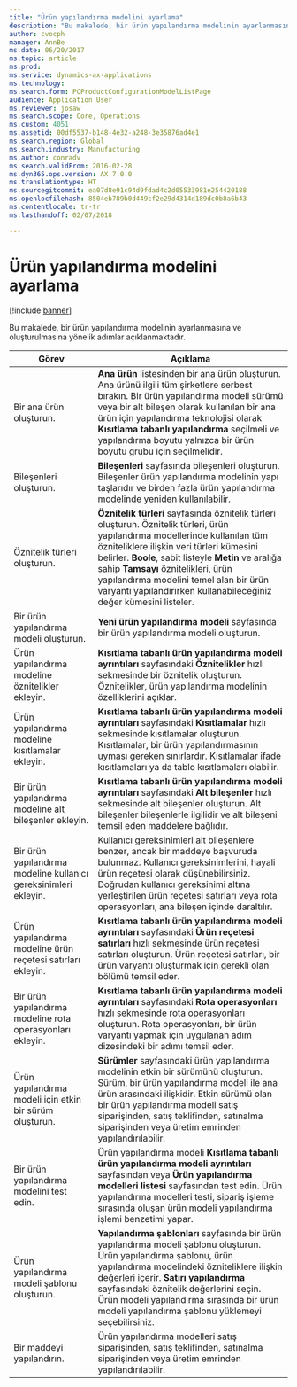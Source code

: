 ```yaml
---
title: "Ürün yapılandırma modelini ayarlama"
description: "Bu makalede, bir ürün yapılandırma modelinin ayarlanmasına ve oluşturulmasına yönelik adımlar açıklanmaktadır."
author: cvocph
manager: AnnBe
ms.date: 06/20/2017
ms.topic: article
ms.prod: 
ms.service: dynamics-ax-applications
ms.technology: 
ms.search.form: PCProductConfigurationModelListPage
audience: Application User
ms.reviewer: josaw
ms.search.scope: Core, Operations
ms.custom: 4051
ms.assetid: 00df5537-b148-4e32-a248-3e35876ad4e1
ms.search.region: Global
ms.search.industry: Manufacturing
ms.author: conradv
ms.search.validFrom: 2016-02-28
ms.dyn365.ops.version: AX 7.0.0
ms.translationtype: HT
ms.sourcegitcommit: ea07d8e91c94d9fdad4c2d05533981e254420188
ms.openlocfilehash: 8504eb789b0d449cf2e29d4314d189dc0b8a6b43
ms.contentlocale: tr-tr
ms.lasthandoff: 02/07/2018

---
```


# <a name="set-up-a-product-configuration-model"></a>Ürün yapılandırma modelini ayarlama

[!include [banner](../includes/banner.md)]

Bu makalede, bir ürün yapılandırma modelinin ayarlanmasına ve oluşturulmasına yönelik adımlar açıklanmaktadır.

| Görev                                                        | Açıklama                                                                                                                                                                                                                                                                                                                                                                                        |
|-------------------------------------------------------------|----------------------------------------------------------------------------------------------------------------------------------------------------------------------------------------------------------------------------------------------------------------------------------------------------------------------------------------------------------------------------------------------------|
| Bir ana ürün oluşturun.                                    | **Ana ürün** listesinden bir ana ürün oluşturun. Ana ürünü ilgili tüm şirketlere serbest bırakın. Bir ürün yapılandırma modeli sürümü veya bir alt bileşen olarak kullanılan bir ana ürün için yapılandırma teknolojisi olarak **Kısıtlama tabanlı yapılandırma** seçilmeli ve yapılandırma boyutu yalnızca bir ürün boyutu grubu için seçilmelidir. |
| Bileşenleri oluşturun.                                          | **Bileşenleri** sayfasında bileşenleri oluşturun. Bileşenler ürün yapılandırma modelinin yapı taşlarıdır ve birden fazla ürün yapılandırma modelinde yeniden kullanılabilir.                                                                                                                                                                                                                      |
| Öznitelik türleri oluşturun.                                     | **Öznitelik türleri** sayfasında öznitelik türleri oluşturun. Öznitelik türleri, ürün yapılandırma modellerinde kullanılan tüm özniteliklere ilişkin veri türleri kümesini belirler. **Boole**, sabit listeyle **Metin** ve aralığa sahip **Tamsayı** öznitelikleri, ürün yapılandırma modelini temel alan bir ürün varyantı yapılandırırken kullanabileceğiniz değer kümesini listeler.       |
| Bir ürün yapılandırma modeli oluşturun.                       | **Yeni ürün yapılandırma modeli** sayfasında bir ürün yapılandırma modeli oluşturun.                                                                                                                                                                                                                                                                                                              |
| Ürün yapılandırma modeline öznitelikler ekleyin.            | **Kısıtlama tabanlı ürün yapılandırma modeli ayrıntıları** sayfasındaki **Öznitelikler** hızlı sekmesinde bir öznitelik oluşturun. Öznitelikler, ürün yapılandırma modelinin özelliklerini açıklar.                                                                                                                                                                                                       |
| Ürün yapılandırma modeline kısıtlamalar ekleyin.           | **Kısıtlama tabanlı ürün yapılandırma modeli ayrıntıları** sayfasındaki **Kısıtlamalar** hızlı sekmesinde kısıtlamalar oluşturun. Kısıtlamalar, bir ürün yapılandırmasının uyması gereken sınırlardır. Kısıtlamalar ifade kısıtlamaları ya da tablo kısıtlamaları olabilir.                                                                                                                                 |
| Bir ürün yapılandırma modeline alt bileşenler ekleyin.         | **Kısıtlama tabanlı ürün yapılandırma modeli ayrıntıları** sayfasındaki **Alt bileşenler** hızlı sekmesinde alt bileşenler oluşturun. Alt bileşenler bileşenlerle ilgilidir ve alt bileşeni temsil eden maddelere bağlıdır.                                                                                                                                                                       |
| Bir ürün yapılandırma modeline kullanıcı gereksinimleri ekleyin.     | Kullanıcı gereksinimleri alt bileşenlere benzer, ancak bir maddeye başvuruda bulunmaz. Kullanıcı gereksinimlerini, hayali ürün reçetesi olarak düşünebilirsiniz. Doğrudan kullanıcı gereksinimi altına yerleştirilen ürün reçetesi satırları veya rota operasyonları, ana bileşen içinde daraltılır.                                                                                                                       |
| Ürün yapılandırma modeline ürün reçetesi satırları ekleyin.             | **Kısıtlama tabanlı ürün yapılandırma modeli ayrıntıları** sayfasındaki **Ürün reçetesi satırları** hızlı sekmesinde ürün reçetesi satırları oluşturun. Ürün reçetesi satırları, bir ürün varyantı oluşturmak için gerekli olan bölümü temsil eder.                                                                                                                                                                                                 |
| Bir ürün yapılandırma modeline rota operasyonları ekleyin.      | **Kısıtlama tabanlı ürün yapılandırma modeli ayrıntıları** sayfasındaki **Rota operasyonları** hızlı sekmesinde rota operasyonları oluşturun. Rota operasyonları, bir ürün varyantı yapmak için uygulanan adım dizesindeki bir adımı temsil eder.                                                                                                                                                    |
| Ürün yapılandırma modeli için etkin bir sürüm oluşturun. | **Sürümler** sayfasındaki ürün yapılandırma modelinin etkin bir sürümünü oluşturun. Sürüm, bir ürün yapılandırma modeli ile ana ürün arasındaki ilişkidir. Etkin sürümü olan bir ürün yapılandırma modeli satış siparişinden, satış teklifinden, satınalma siparişinden veya üretim emrinden yapılandırılabilir.                                                               |
| Bir ürün yapılandırma modelini test edin.                         | Ürün yapılandırma modeli **Kısıtlama tabanlı ürün yapılandırma modeli ayrıntıları** sayfasından veya **Ürün yapılandırma modelleri listesi** sayfasından test edin. Ürün yapılandırma modelleri testi, sipariş işleme sırasında oluşan ürün modeli yapılandırma işlemi benzetimi yapar.                                                                                                |
| Ürün yapılandırma modeli şablonu oluşturun.                | **Yapılandırma şablonları** sayfasında bir ürün yapılandırma modeli şablonu oluşturun. Ürün yapılandırma şablonu, ürün yapılandırma modelindeki özniteliklere ilişkin değerleri içerir. **Satırı yapılandırma** sayfasındaki öznitelik değerlerini seçin. Ürün modeli yapılandırma sırasında bir ürün modeli yapılandırma şablonu yüklemeyi seçebilirsiniz.                                                   |
| Bir maddeyi yapılandırın.                                          | Ürün yapılandırma modelleri satış siparişinden, satış teklifinden, satınalma siparişinden veya üretim emrinden yapılandırılabilir.                                                                                                                                                                                                                                                                           |







